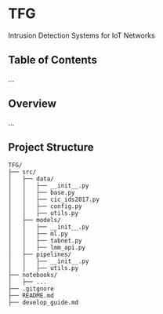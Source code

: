 # TFG
Intrusion Detection Systems for IoT Networks


## Table of Contents

...

## Overview

...

## Project Structure

```plaintext
TFG/
├── src/
│   ├── data/
│   │   ├── __init__.py
│   │   ├── base.py
│   │   ├── cic_ids2017.py
│   │   ├── config.py
│   │   ├── utils.py
│   ├── models/
│   │   ├── __init__.py
│   │   ├── ml.py
│   │   ├── tabnet.py
│   │   ├── lmm_api.py
│   ├── pipelines/
│   │   ├── __init__.py
│   │   ├── utils.py
├── notebooks/
│   ├── ...
├── .gitgnore
├── README.md
├── develop_guide.md
```

